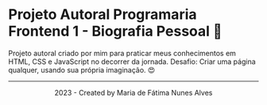 # Projeto Autoral Programaria Frontend 1 - Biografia Pessoal 🥰

<p>Projeto autoral criado por mim para praticar meus conhecimentos em HTML, CSS e JavaScript no decorrer da jornada.
Desafio: Criar uma página qualquer, usando sua própria imaginação. 😍</p>
<hr>
<p align="center">2023 - Created by Maria de Fátima Nunes Alves</p>